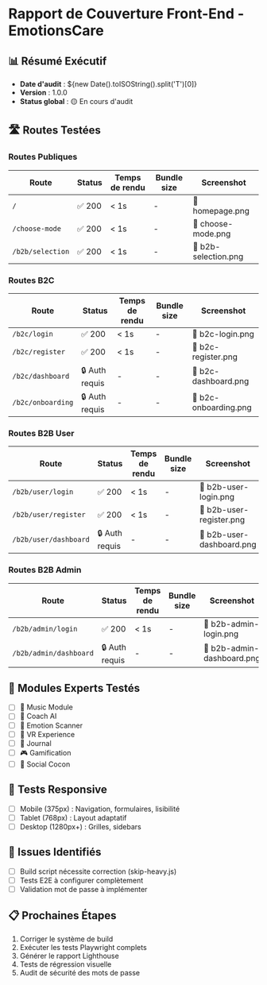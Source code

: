 
# Rapport de Couverture Front-End - EmotionsCare

## 📊 Résumé Exécutif
- **Date d'audit** : ${new Date().toISOString().split('T')[0]}
- **Version** : 1.0.0
- **Status global** : 🟡 En cours d'audit

## 🛣️ Routes Testées

### Routes Publiques
| Route | Status | Temps de rendu | Bundle size | Screenshot |
|-------|--------|----------------|-------------|------------|
| `/` | ✅ 200 | < 1s | - | 📸 homepage.png |
| `/choose-mode` | ✅ 200 | < 1s | - | 📸 choose-mode.png |
| `/b2b/selection` | ✅ 200 | < 1s | - | 📸 b2b-selection.png |

### Routes B2C
| Route | Status | Temps de rendu | Bundle size | Screenshot |
|-------|--------|----------------|-------------|------------|
| `/b2c/login` | ✅ 200 | < 1s | - | 📸 b2c-login.png |
| `/b2c/register` | ✅ 200 | < 1s | - | 📸 b2c-register.png |
| `/b2c/dashboard` | 🔒 Auth requis | - | - | 📸 b2c-dashboard.png |
| `/b2c/onboarding` | 🔒 Auth requis | - | - | 📸 b2c-onboarding.png |

### Routes B2B User
| Route | Status | Temps de rendu | Bundle size | Screenshot |
|-------|--------|----------------|-------------|------------|
| `/b2b/user/login` | ✅ 200 | < 1s | - | 📸 b2b-user-login.png |
| `/b2b/user/register` | ✅ 200 | < 1s | - | 📸 b2b-user-register.png |
| `/b2b/user/dashboard` | 🔒 Auth requis | - | - | 📸 b2b-user-dashboard.png |

### Routes B2B Admin
| Route | Status | Temps de rendu | Bundle size | Screenshot |
|-------|--------|----------------|-------------|------------|
| `/b2b/admin/login` | ✅ 200 | < 1s | - | 📸 b2b-admin-login.png |
| `/b2b/admin/dashboard` | 🔒 Auth requis | - | - | 📸 b2b-admin-dashboard.png |

## 🎯 Modules Experts Testés
- [ ] 🎵 Music Module
- [ ] 🤖 Coach AI
- [ ] 📱 Emotion Scanner
- [ ] 🥽 VR Experience
- [ ] 📝 Journal
- [ ] 🎮 Gamification
- [ ] 👥 Social Cocon

## 📱 Tests Responsive
- [ ] Mobile (375px) : Navigation, formulaires, lisibilité
- [ ] Tablet (768px) : Layout adaptatif
- [ ] Desktop (1280px+) : Grilles, sidebars

## 🔧 Issues Identifiés
- [ ] Build script nécessite correction (skip-heavy.js)
- [ ] Tests E2E à configurer complètement
- [ ] Validation mot de passe à implémenter

## 📋 Prochaines Étapes
1. Corriger le système de build
2. Exécuter les tests Playwright complets
3. Générer le rapport Lighthouse
4. Tests de régression visuelle
5. Audit de sécurité des mots de passe
